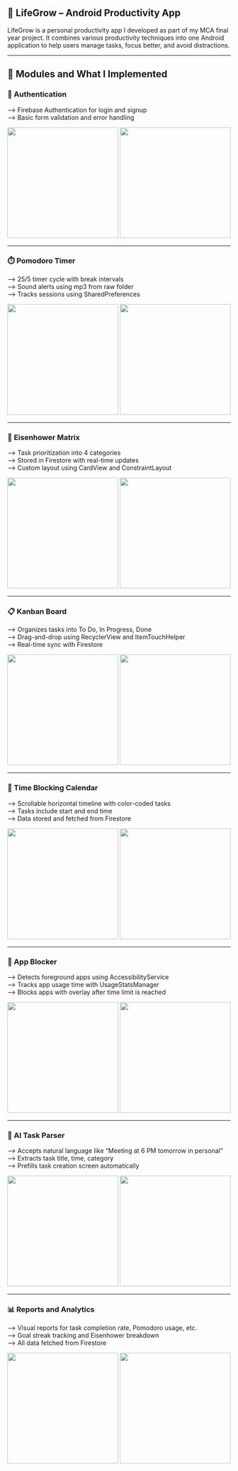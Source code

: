 ## 📱 LifeGrow – Android Productivity App

LifeGrow is a personal productivity app I developed as part of my MCA final year project. It combines various productivity techniques into one Android application to help users manage tasks, focus better, and avoid distractions.

---

## 🧩 Modules and What I Implemented

### 🔐 Authentication  
--> Firebase Authentication for login and signup  
--> Basic form validation and error handling  

<img src="https://github.com/user-attachments/assets/24472504-9bf1-4c0d-9067-644a54371331" width="250"/>
<img src="https://github.com/user-attachments/assets/ef6a15f0-e91e-42e1-bbc2-91d2181f19a3" width="250"/>

---

### ⏱️ Pomodoro Timer  
--> 25/5 timer cycle with break intervals  
--> Sound alerts using mp3 from raw folder  
--> Tracks sessions using SharedPreferences  

<img src="https://github.com/user-attachments/assets/7f23f365-ce3f-4ddb-b8c6-b00251b4dc16" width="250"/>
<img src="https://github.com/user-attachments/assets/766651eb-7bc0-423d-8b6c-9ac441cc1a3c" width="250"/>

---

### 🧠 Eisenhower Matrix  
--> Task prioritization into 4 categories  
--> Stored in Firestore with real-time updates  
--> Custom layout using CardView and ConstraintLayout  

<img src="https://github.com/user-attachments/assets/3f511208-6a35-4eab-a5ea-e74a3c59958b" width="250"/>
<img src="https://github.com/user-attachments/assets/d64aff94-e110-4463-b20c-e21357381680" width="250"/>

---

### 📋 Kanban Board  
--> Organizes tasks into To Do, In Progress, Done  
--> Drag-and-drop using RecyclerView and ItemTouchHelper  
--> Real-time sync with Firestore  

<img src="https://github.com/user-attachments/assets/2411cdc2-cc4a-40d1-9a08-5826cb0d383b" width="250"/>
<img src="https://github.com/user-attachments/assets/85afc3bf-97da-4257-8efc-22ec57aaed9a" width="250"/>

---

### 📆 Time Blocking Calendar  
--> Scrollable horizontal timeline with color-coded tasks  
--> Tasks include start and end time  
--> Data stored and fetched from Firestore  

<img src="https://github.com/user-attachments/assets/b941742a-818a-426d-a5bc-39ae5dda8083" width="250"/>
<img src="https://github.com/user-attachments/assets/a4e56332-2cc9-4cf9-acad-64735231eb53" width="250"/>

---

### 🚫 App Blocker  
--> Detects foreground apps using AccessibilityService  
--> Tracks app usage time with UsageStatsManager  
--> Blocks apps with overlay after time limit is reached  

<img src="https://github.com/user-attachments/assets/2bbc8152-a83c-4720-877e-ffeb6fb3e83d" width="250"/>
<img src="https://github.com/user-attachments/assets/1c37c496-7825-4008-94aa-38e5742673e9" width="250"/>

---

### 🤖 AI Task Parser  
--> Accepts natural language like “Meeting at 6 PM tomorrow in personal”  
--> Extracts task title, time, category  
--> Prefills task creation screen automatically  

<img src="https://github.com/user-attachments/assets/34941fc0-9387-4456-9501-30ccf61e716c" width="250"/>
<img src="https://github.com/user-attachments/assets/a03958cb-ce73-48b0-a44a-6a1ee15d3c60" width="250"/>

---

### 📊 Reports and Analytics  
--> Visual reports for task completion rate, Pomodoro usage, etc.  
--> Goal streak tracking and Eisenhower breakdown  
--> All data fetched from Firestore  

<img src="https://github.com/user-attachments/assets/c02726aa-e92a-4517-a0bd-18e886aaec31" width="250"/>
<img src="https://github.com/user-attachments/assets/9d9fb3c0-ac20-49ee-b88a-75f547ea9411" width="250"/>
